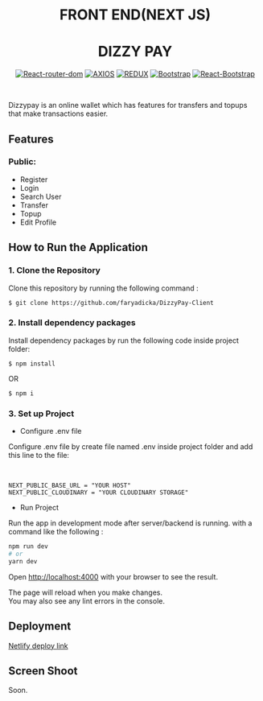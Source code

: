 <H1 align="center">FRONT END(NEXT JS)</H1>

<div align="center">
  <h1>DIZZY PAY</h1>

[![React-router-dom](https://img.shields.io/npm/v/react-router-dom?label=React-router-dom)](https://www.npmjs.com/package/react-router-dom) [![AXIOS](https://img.shields.io/badge/Axios-0.27.2-blue)](https://www.npmjs.com/package/axios) [![REDUX](https://img.shields.io/badge/Redux-4.2.0-purple)](https://www.npmjs.com/package/redux) [![Bootstrap](https://img.shields.io/badge/Bootstrap-5.2.0-magenta)](https://www.npmjs.com/package/bootstrap) [![React-Bootstrap](https://img.shields.io/badge/react--bootstrap-v2.4.0-blue)](https://www.npmjs.com/package/bootstrap)

<br/>

</div>

Dizzypay is an online wallet which has features for transfers and topups that make transactions easier.

## Features

### Public:

- Register
- Login
- Search User
- Transfer
- Topup
- Edit Profile

## How to Run the Application

### 1. Clone the Repository

Clone this repository by running the following command :

```
$ git clone https://github.com/faryadicka/DizzyPay-Client
```

### 2. Install dependency packages

Install dependency packages by run the following code inside project folder:

```
$ npm install
```

OR

```
$ npm i
```

### 3. Set up Project

- Configure .env file

Configure .env file by create file named .env inside project folder and add this line to the file:

<br/>

```
NEXT_PUBLIC_BASE_URL = "YOUR HOST"
NEXT_PUBLIC_CLOUDINARY = "YOUR CLOUDINARY STORAGE"
```

- Run Project

Run the app in development mode after server/backend is running. with a command like the following :

```bash
npm run dev
# or
yarn dev
```

Open [http://localhost:4000](http://localhost:4000) with your browser to see the result.

The page will reload when you make changes.\
You may also see any lint errors in the console.

## Deployment

[Netlify deploy link](https://dizzy-pay-client.vercel.app)

## Screen Shoot 
Soon.
